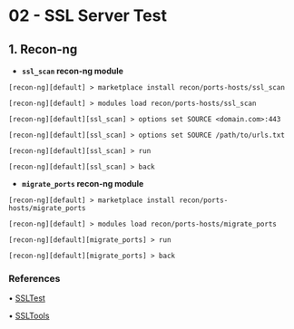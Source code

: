 # 02 - SSL Server Test

## 1. Recon-ng

* **`ssl_scan` recon-ng module**

```
[recon-ng][default] > marketplace install recon/ports-hosts/ssl_scan

[recon-ng][default] > modules load recon/ports-hosts/ssl_scan

[recon-ng][default][ssl_scan] > options set SOURCE <domain.com>:443

[recon-ng][default][ssl_scan] > options set SOURCE /path/to/urls.txt

[recon-ng][default][ssl_scan] > run

[recon-ng][default][ssl_scan] > back
```

* **`migrate_ports` recon-ng module**

```
[recon-ng][default] > marketplace install recon/ports-hosts/migrate_ports

[recon-ng][default] > modules load recon/ports-hosts/migrate_ports

[recon-ng][default][migrate_ports] > run

[recon-ng][default][migrate_ports] > back
```

### References

• [SSLTest](https://www.ssllabs.com/ssltest/)

• [SSLTools](https://ssltools.com/)
